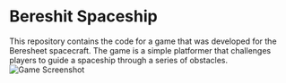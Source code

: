 # Bereshit Spaceship
This repository contains the code for a game that was developed for the Beresheet spacecraft. The game is a simple platformer that challenges players to guide a spaceship through a series of obstacles.
![Game Screenshot](https://github.com/Game-Dev-Baram-Chahine/bereshit-spaceship/blob/main/pics/GameScreenShot.png)
